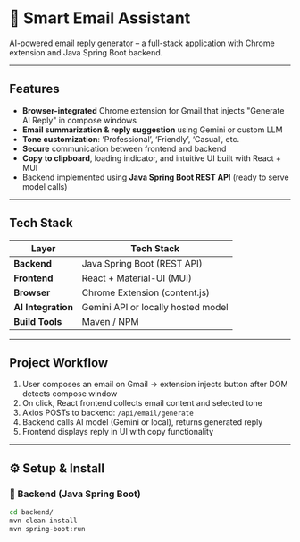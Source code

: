 # 📧 Smart Email Assistant

AI-powered email reply generator – a full-stack application with Chrome extension and Java Spring Boot backend.

---

##  Features

-  **Browser-integrated** Chrome extension for Gmail that injects "Generate AI Reply" in compose windows  
-  **Email summarization & reply suggestion** using Gemini or custom LLM  
-  **Tone customization**: ‘Professional’, ‘Friendly’, ‘Casual’, etc.  
-  **Secure** communication between frontend and backend  
-  **Copy to clipboard**, loading indicator, and intuitive UI built with React + MUI  
-  Backend implemented using **Java Spring Boot REST API** (ready to serve model calls)

---

##  Tech Stack

| Layer           | Tech Stack                       |
|------------------|----------------------------------|
| **Backend**      | Java Spring Boot (REST API)      |
| **Frontend**     | React + Material-UI (MUI)        |
| **Browser**      | Chrome Extension (content.js)    |
| **AI Integration** | Gemini API or locally hosted model |
| **Build Tools**  | Maven / NPM                      |

---

## Project Workflow

1. User composes an email on Gmail → extension injects button after DOM detects compose window  
2. On click, React frontend collects email content and selected tone  
3. Axios POSTs to backend: `/api/email/generate`  
4. Backend calls AI model (Gemini or local), returns generated reply  
5. Frontend displays reply in UI with copy functionality

---

## ⚙️ Setup & Install

### 🔧 Backend (Java Spring Boot)

```bash
cd backend/
mvn clean install
mvn spring-boot:run
